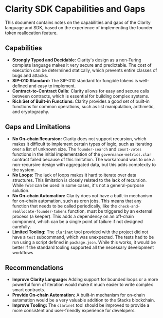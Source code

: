 # Clarity SDK Capabilities and Gaps

This document contains notes on the capabilities and gaps of the Clarity language and SDK, based on the experience of implementing the founder token reallocation feature.

## Capabilities

- **Strongly Typed and Decidable:** Clarity's design as a non-Turing complete language makes it very secure and predictable. The cost of execution can be determined statically, which prevents entire classes of bugs and attacks.
- **SIP-010 Standard:** The SIP-010 standard for fungible tokens is well-defined and easy to implement.
- **Contract-to-Contract Calls:** Clarity allows for easy and secure calls between contracts, which is essential for building complex systems.
- **Rich Set of Built-in Functions:** Clarity provides a good set of built-in functions for common operations, such as list manipulation, arithmetic, and cryptography.

## Gaps and Limitations

- **No On-chain Recursion:** Clarity does not support recursion, which makes it difficult to implement certain types of logic, such as iterating over a list of unknown size. The `founder-search` and `count-votes` functions in the initial implementation of the `governance-metrics.clar` contract failed because of this limitation. The workaround was to use a non-recursive design with aggregated data, but this adds complexity to the system.
- **No Loops:** The lack of loops makes it hard to iterate over data structures. This limitation is closely related to the lack of recursion. While `fold` can be used in some cases, it's not a general-purpose solution.
- **No On-chain Automation:** Clarity does not have a built-in mechanism for on-chain automation, such as cron jobs. This means that any function that needs to be called periodically, like the `check-and-reallocate-founder-tokens` function, must be triggered by an external process (a keeper). This adds a dependency on an off-chain component, which can be a single point of failure if not designed carefully.
- **Limited Tooling:** The `clarinet` tool provided with the project did not have a `test` subcommand, which was unexpected. The tests had to be run using a script defined in `package.json`. While this works, it would be better if the standard tooling supported all the necessary development workflows.

## Recommendations

- **Improve Clarity Language:** Adding support for bounded loops or a more powerful form of iteration would make it much easier to write complex smart contracts.
- **Provide On-chain Automation:** A built-in mechanism for on-chain automation would be a very valuable addition to the Stacks blockchain.
- **Improve Tooling:** The `clarinet` tool should be improved to provide a more consistent and user-friendly experience for developers.
